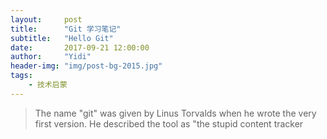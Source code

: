 ```yaml
---
layout:     post
title:      "Git 学习笔记"
subtitle:   "Hello Git"
date:       2017-09-21 12:00:00
author:     "Yidi"
header-img: "img/post-bg-2015.jpg"
tags:
    - 技术启蒙
---
```





> The name "git" was given by Linus Torvalds when he wrote the very
> first version. He described the tool as "the stupid content tracker

